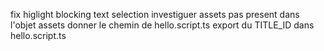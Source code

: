 fix higlight blocking text selection
investiguer assets pas present dans l'objet assets
donner le chemin de hello.script.ts
export du TITLE_ID dans hello.script.ts
